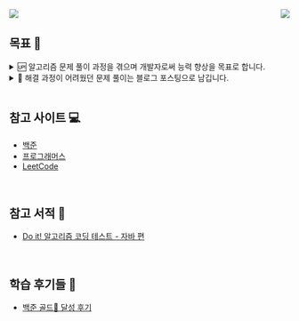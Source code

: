 <div align="center">
  <div style="display: flex; justify-content: space-between; width: 100%;">
    <a href="https://blog.jh8459.com/2024-12-22-PROJECT" target="_blank">
      <img src="https://raw.githubusercontent.com/JH8459/PROGRAMMERS-BADGE/master/static/result_mini.svg"/>
    </a>
    <a href="https://solved.ac/profile/wjd5588" target="_blank">
      <a href="https://solved.ac/wjd5588" target="_blank"><img src="http://mazassumnida.wtf/api/mini/generate_badge?boj=wjd5588"/></a>
    </a>
  </div>
</div>

## 목표 🎯

<details>
  <summary>🆙 알고리즘 문제 풀이 과정을 겪으며 개발자로써 능력 향상을 목표로 합니다.</summary>

  #### 
  - 알고리즘 해결 과정을 스스로 해결하는 능력을 길러 알고리즘 스킬 레벨 향상을 목표로 합니다.
  - 매일 매일 1일 1회 이상의 문제 풀이를 목표로 갖으며 개발자의 덕목인 꾸준한 학습 태도를 형성하는걸 목표로 합니다.
  - 해결 과정이 어렵거나 새롭게 학습한 내용이 있다면 기록으로 남기는 습관을 갖추는걸 목표로합니다.

  <br>
  <br>
  
</details>

<details>
  <summary>📝 해결 과정이 어려웠던 문제 풀이는 블로그 포스팅으로 남깁니다.</summary>

  #### 백준
  ---
  - <a href="https://blog.jh8459.com/2023-12-09-TIL/" target="_blank">백준 11659번 - 구간 합 구하기 4 (Java)</a>
  - <a href="https://blog.jh8459.com/2023-12-13-TIL/" target="_blank">백준 1874번 - 스택 수열 (Java)</a>
  - <a href="https://blog.jh8459.com/2023-12-26-TIL/" target="_blank">백준 2573번 - 빙산 (Java)</a>
  - <a href="https://blog.jh8459.com/2024-07-11-TIL/" target="_blank">백준 2204번 - 도비의 난독증 테스트 (Java)</a>
  <br>

  #### 프로그래머스
  ---
  - <a href="https://blog.jh8459.com/2024-12-09-TIL/" target="_blank">프로그래머스 - 그림확대 (JS)</a>
  - <a href="https://blog.jh8459.com/2025-03-12-TIL/" target="_blank">프로그래머스 - 명예의 전당 (1) (JS)</a>
  - <a href="https://blog.jh8459.com/2025-03-13-TIL/" target="_blank">프로그래머스 - 조이스틱 (JS)</a>
  <br>

  #### LeetCode
  ---
  - <a href="https://blog.jh8459.com/2025-03-11-TIL/" target="_blank">LeetCode 876번 - Middle of the Linked List (JS)</a>
  <br>
</details>

<br>

## 참고 사이트 💻

  - <a href="https://www.acmicpc.net/" target="_blank">백준</a>
  - <a href="https://programmers.co.kr/" target="_blank">프로그래머스</a>
  - <a href="https://leetcode.com/" target="_blank">LeetCode</a>

  

<br>

## 참고 서적 📖

  - <a href="https://product.kyobobook.co.kr/detail/S000001818060" target="_blank">Do it! 알고리즘 코딩 테스트 - 자바 편</a>

<br>

## 학습 후기들 🤔

  - <a href="https://blog.jh8459.com/2023-12-30-RETROSPECT/" target="_blank">백준 골드🏅 달성 후기</a>

<br>



